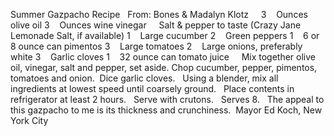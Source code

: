 Summer Gazpacho Recipe
 
From: Bones & Madalyn Klotz
 
 
3    Ounces olive oil
3    Ounces wine vinegar
    Salt & pepper to taste (Crazy Jane Lemonade Salt, if available)
1    Large cucumber
2    Green peppers
1    6 or 8 ounce can pimentos
3    Large tomatoes
2    Large onions, preferably white
3    Garlic cloves
1    32 ounce can tomato juice
 
 
Mix together olive oil, vinegar, salt and pepper, set aside.
Chop cucumber, pepper, pimentos, tomatoes and onion.  Dice garlic cloves.  
Using a blender, mix all ingredients at lowest speed until coarsely ground.  
Place contents in refrigerator at least 2 hours.  
Serve with crutons. 
 
Serves 8.
 
The appeal to this gazpacho to me is its thickness and crunchiness.  Mayor Ed Koch, New York City
